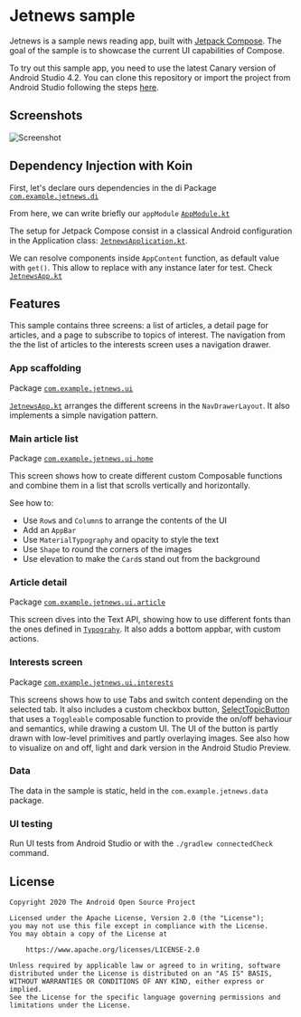 # Jetnews sample
Jetnews is a sample news reading app, built with
[Jetpack Compose](https://developer.android.com/jetpack/compose). The goal of the sample is to
showcase the current UI capabilities of Compose.

To try out this sample app, you need to use the latest Canary version of Android Studio 4.2.
You can clone this repository or import the
project from Android Studio following the steps
[here](https://developer.android.com/jetpack/compose/setup#sample).

Screenshots
-----------
<img src="screenshots/jetnews_demo.gif" alt="Screenshot">

## Dependency Injection with Koin

First, let's declare ours dependencies in the di Package [`com.example.jetnews.di`][1]

From here, we can write briefly our `appModule`  [`AppModule.kt`][2]

The setup for Jetpack Compose consist in a classical Android configuration in the Application class: [`JetnewsApplication.kt`][3].

We can resolve components inside `AppContent` function, as default value with `get()`. This allow to replace with any instance later for test. Check [`JetnewsApp.kt`][4]

[1]: app/src/main/java/com/example/jetnews/di
[2]: app/src/main/java/com/example/jetnews/di/AppModule.kt
[3]: app/src/main/java/com/example/jetnews/JetnewsApplication.kt
[4]: app/src/main/java/com/example/jetnews/ui/JetnewsApp.kt

## Features

This sample contains three screens: a list of articles, a detail page for articles, and a page to
subscribe to topics of interest. The navigation from the the list of articles to the interests
screen uses a navigation drawer.

### App scaffolding

Package [`com.example.jetnews.ui`][5]

[`JetnewsApp.kt`][6] arranges the different screens in the `NavDrawerLayout`. It also implements a simple
navigation pattern.

[5]: app/src/main/java/com/example/jetnews/ui
[6]: app/src/main/java/com/example/jetnews/ui/JetnewsApp.kt

### Main article list

Package [`com.example.jetnews.ui.home`][7]

This screen shows how to create different custom Composable functions and combine them in a list
that scrolls vertically and horizontally.

See how to:

* Use `Row`s and `Column`s to arrange the contents of the UI
* Add an `AppBar`
* Use `MaterialTypography` and opacity to style the text
* Use `Shape` to round the corners of the images
* Use elevation to make the `Card`s stand out from the background

[7]: app/src/main/java/com/example/jetnews/ui/home

### Article detail

Package [`com.example.jetnews.ui.article`][8]

This screen dives into the Text API, showing how to use different fonts than the ones defined in
[`Typograhy`][9]. It also adds a bottom appbar, with custom actions.

[8]: app/src/main/java/com/example/jetnews/ui/article
[9]: app/src/main/java/com/example/jetnews/ui/theme/Type.kt

### Interests screen

Package [`com.example.jetnews.ui.interests`][10]

This screens shows how to use Tabs and switch content depending on the selected tab. It
also includes a custom checkbox button, [SelectTopicButton][11]
that uses a `Toggleable` composable function to provide
the on/off behaviour and semantics, while drawing a custom UI. The UI of the button is partly
drawn with low-level primitives and partly overlaying images. See also how to visualize
on and off, light and dark version in the Android Studio Preview.

[10]: app/src/main/java/com/example/jetnews/ui/interests
[11]: app/src/main/java/com/example/jetnews/ui/interests/SelectTopicButton.kt

### Data

The data in the sample is static, held in the `com.example.jetnews.data` package.

### UI testing

Run UI tests from Android Studio or with the `./gradlew connectedCheck` command.

## License

```
Copyright 2020 The Android Open Source Project

Licensed under the Apache License, Version 2.0 (the "License");
you may not use this file except in compliance with the License.
You may obtain a copy of the License at

    https://www.apache.org/licenses/LICENSE-2.0

Unless required by applicable law or agreed to in writing, software
distributed under the License is distributed on an "AS IS" BASIS,
WITHOUT WARRANTIES OR CONDITIONS OF ANY KIND, either express or implied.
See the License for the specific language governing permissions and
limitations under the License.
```
